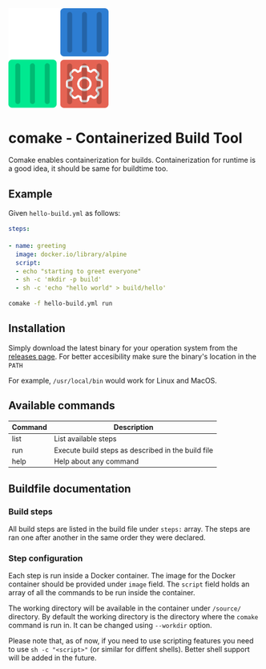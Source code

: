 <img src="logo.svg" alt="Comake Logo" width="200">

# comake - Containerized Build Tool

Comake enables containerization for builds. Containerization for runtime is a good idea, it should be same for buildtime too.

## Example

Given `hello-build.yml` as follows:

```yaml
steps:

- name: greeting
  image: docker.io/library/alpine
  script:
  - echo "starting to greet everyone"
  - sh -c 'mkdir -p build'
  - sh -c 'echo "hello world" > build/hello'
```


```bash
comake -f hello-build.yml run
```

## Installation

Simply download the latest binary for your operation system from the [releases page][releases].
For better accesibility make sure the binary's location in the `PATH`

For example, `/usr/local/bin` would work for Linux and MacOS.

## Available commands
|Command|Description|
|-------|-|
|list   |List available steps|
|run    |Execute build steps as described in the build file|
|help   |Help about any command|

## Buildfile documentation

### Build steps

All build steps are listed in the build file under `steps:` array.
The steps are ran one after another in the same order they were declared.

### Step configuration

Each step is run inside a Docker container.
The image for the Docker container should be provided under `image` field.
The `script` field holds an array of all the commands to be run inside the container.

The working directory will be available in the container under `/source/` directory.
By default the working directory is the directory where the `comake` command is run in.
It can be changed using `--workdir` option.

Please note that, as of now, if you need to use scripting features you need to use `sh -c "<script>"` (or similar for diffent shells).
Better shell support will be added in the future.

[releases]: https://github.com/comaker/comake/releases/